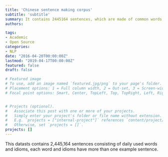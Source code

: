 ```yaml
---
title: 'Chinese sentence making corpus'
subtitle: 'subtitle'
summary: It contains 2445164 sentences, which are made of common words, idioms and other words. Each word contains several sample sentences
authors:

tags:
- Academic
- Open Source
categories:
- NLP
date: "2016-04-20T00:00:00Z"
lastmod: "2019-04-17T00:00:00Z"
featured: false
draft: false

# Featured image
# To use, add an image named `featured.jpg/png` to your page's folder.
# Placement options: 1 = Full column width, 2 = Out-set, 3 = Screen-width
# Focal point options: Smart, Center, TopLeft, Top, TopRight, Left, Right, BottomLeft, Bottom, BottomRight


# Projects (optional).
#   Associate this post with one or more of your projects.
#   Simply enter your project's folder or file name without extension.
#   E.g. `projects = ["internal-project"]` references `content/project/deep-learning/index.md`.
#   Otherwise, set `projects = []`.
projects: []
---
```


This datasts contains 2,445,164 sentences consisting of daily used words and idioms, each word and idioms have more than one example sentence.

